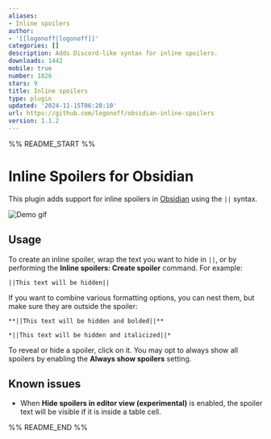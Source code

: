 ```yaml
---
aliases:
- Inline spoilers
author:
- '[[logonoff|logonoff]]'
categories: []
description: Adds Discord-like syntax for inline spoilers.
downloads: 1442
mobile: true
number: 1826
stars: 9
title: Inline spoilers
type: plugin
updated: '2024-11-15T06:28:10'
url: https://github.com/logonoff/obsidian-inline-spoilers
version: 1.1.2
---
```


%% README_START %%

# Inline Spoilers for Obsidian
This plugin adds support for inline spoilers in [Obsidian](https://obsidian.md) using the `||` syntax.

![Demo gif](https://i.imgur.com/YyfMuJt.gif)

## Usage
To create an inline spoiler, wrap the text you want to hide in `||`, or by performing the **Inline spoilers: Create spoiler** command. For example:

```
||This text will be hidden||
```

If you want to combine various formatting options, you can nest them, but make sure they are outside the spoiler:

```
**||This text will be hidden and bolded||**

*||This text will be hidden and italicized||*
```

To reveal or hide a spoiler, click on it. You may opt to always show all spoilers by enabling the **Always show spoilers** setting.


## Known issues
- When **Hide spoilers in editor view (experimental)** is enabled, the spoiler text will be visible if it is inside a table cell.


%% README_END %%